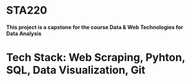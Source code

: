 # STA220

#### This project is a capstone for the course Data & Web Technologies for Data Analysis

# Tech Stack: Web Scraping, Pyhton, SQL, Data Visualization, Git
